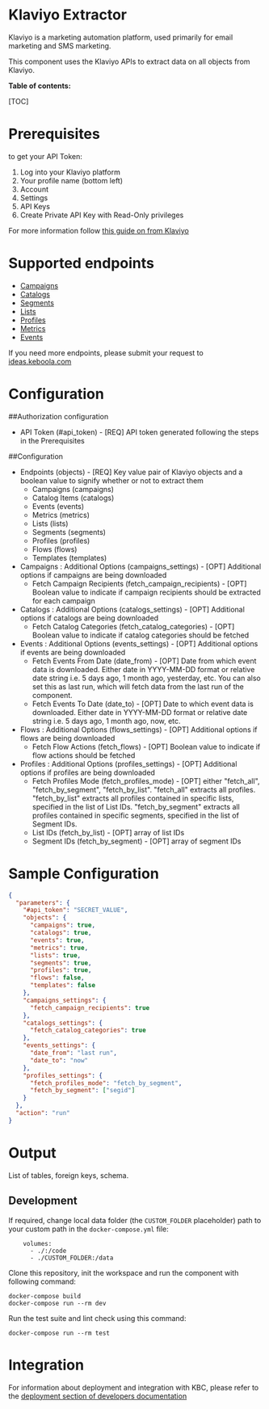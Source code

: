 Klaviyo Extractor
=============

Klaviyo is a marketing automation platform, used primarily for email marketing and SMS marketing.

This component uses the Klaviyo APIs to extract data on all objects from Klaviyo.

**Table of contents:**

[TOC]

Prerequisites
=============
to get your API Token:

1. Log into your Klaviyo platform
2. Your profile name (bottom left)
3. Account
4. Settings
5. API Keys
6. Create Private API Key with Read-Only privileges

For more information follow [this guide on from Klaviyo](https://developers.klaviyo.com/en/docs/retrieve_api_credentials)

Supported endpoints
===================

- [Campaigns](https://developers.klaviyo.com/en/v1-2/reference/get-campaigns)
- [Catalogs](https://developers.klaviyo.com/en/reference/get_catalog_items)
- [Segments](https://developers.klaviyo.com/en/reference/get_segments)
- [Lists](https://developers.klaviyo.com/en/reference/get_lists)
- [Profiles](https://developers.klaviyo.com/en/reference/get_profiles)
- [Metrics](https://developers.klaviyo.com/en/reference/get_metrics)
- [Events](https://developers.klaviyo.com/en/reference/get_events)

If you need more endpoints, please submit your request to
[ideas.keboola.com](https://ideas.keboola.com/)

Configuration
=============

##Authorization configuration

- API Token (#api_token) - [REQ] API token generated following the steps in the Prerequisites

##Configuration

- Endpoints (objects) - [REQ] Key value pair of Klaviyo objects and a boolean value to signify whether or not to extract them
  - Campaigns (campaigns)
  - Catalog Items (catalogs)
  - Events (events)
  - Metrics (metrics)
  - Lists (lists)
  - Segments (segments)
  - Profiles (profiles)
  - Flows (flows)
  - Templates (templates)
- Campaigns : Additional Options (campaigns_settings) - [OPT] Additional options if campaigns are being downloaded
  - Fetch Campaign Recipients (fetch_campaign_recipients) - [OPT] Boolean value to indicate if campaign recipients should be extracted for each campaign
- Catalogs : Additional Options (catalogs_settings) - [OPT] Additional options if catalogs are being downloaded
  - Fetch Catalog Categories (fetch_catalog_categories) - [OPT] Boolean value to indicate if catalog categories should be fetched
- Events : Additional Options (events_settings) - [OPT] Additional options if events are being downloaded
  - Fetch Events From Date (date_from) - [OPT] Date from which event data is downloaded. Either date in YYYY-MM-DD format
    or relative date string i.e. 5 days ago, 1 month ago, yesterday, etc. You can also set this as last run, which will
    fetch data from the last run of the component.
  - Fetch Events To Date (date_to) - [OPT] Date to which event data is downloaded. Either date in YYYY-MM-DD format or
    relative date string i.e. 5 days ago, 1 month ago, now, etc.
- Flows : Additional Options (flows_settings) - [OPT] Additional options if flows are being downloaded
  - Fetch Flow Actions (fetch_flows) - [OPT] Boolean value to indicate if flow actions should be fetched
- Profiles : Additional Options (profiles_settings) - [OPT] Additional options if profiles are being downloaded
  - Fetch Profiles Mode (fetch_profiles_mode) - [OPT] either "fetch_all", "fetch_by_segment", "fetch_by_list". 
"fetch_all" extracts all profiles.
"fetch_by_list" extracts all profiles contained in specific lists, specified in the list of List IDs.
"fetch_by_segment" extracts all profiles contained in specific segments, specified in the list of Segment IDs.        
  - List IDs (fetch_by_list) - [OPT] array of list IDs
  - Segment IDs (fetch_by_segment) - [OPT] array of segment IDs

Sample Configuration
=============

```json
{
  "parameters": {
    "#api_token": "SECRET_VALUE",
    "objects": {
      "campaigns": true,
      "catalogs": true,
      "events": true,
      "metrics": true,
      "lists": true,
      "segments": true,
      "profiles": true,
      "flows": false,
      "templates": false
    },
    "campaigns_settings": {
      "fetch_campaign_recipients": true
    },
    "catalogs_settings": {
      "fetch_catalog_categories": true
    },
    "events_settings": {
      "date_from": "last run",
      "date_to": "now"
    },
    "profiles_settings": {
      "fetch_profiles_mode": "fetch_by_segment",
      "fetch_by_segment": ["segid"]
    }
  },
  "action": "run"
}
```

Output
======

List of tables, foreign keys, schema.

Development
-----------

If required, change local data folder (the `CUSTOM_FOLDER` placeholder) path to your custom path in
the `docker-compose.yml` file:

~~~~~~~~~~~~~~~~~~~~~~~~~~~~~~~~~~~~~~~~~~~~~~~~~~~~~~~~~~~~~~~~~~~~~~~~~~~~~~~~
    volumes:
      - ./:/code
      - ./CUSTOM_FOLDER:/data
~~~~~~~~~~~~~~~~~~~~~~~~~~~~~~~~~~~~~~~~~~~~~~~~~~~~~~~~~~~~~~~~~~~~~~~~~~~~~~~~

Clone this repository, init the workspace and run the component with following command:

~~~~~~~~~~~~~~~~~~~~~~~~~~~~~~~~~~~~~~~~~~~~~~~~~~~~~~~~~~~~~~~~~~~~~~~~~~~~~~~~
docker-compose build
docker-compose run --rm dev
~~~~~~~~~~~~~~~~~~~~~~~~~~~~~~~~~~~~~~~~~~~~~~~~~~~~~~~~~~~~~~~~~~~~~~~~~~~~~~~~

Run the test suite and lint check using this command:

~~~~~~~~~~~~~~~~~~~~~~~~~~~~~~~~~~~~~~~~~~~~~~~~~~~~~~~~~~~~~~~~~~~~~~~~~~~~~~~~
docker-compose run --rm test
~~~~~~~~~~~~~~~~~~~~~~~~~~~~~~~~~~~~~~~~~~~~~~~~~~~~~~~~~~~~~~~~~~~~~~~~~~~~~~~~

Integration
===========

For information about deployment and integration with KBC, please refer to the
[deployment section of developers documentation](https://developers.keboola.com/extend/component/deployment/)